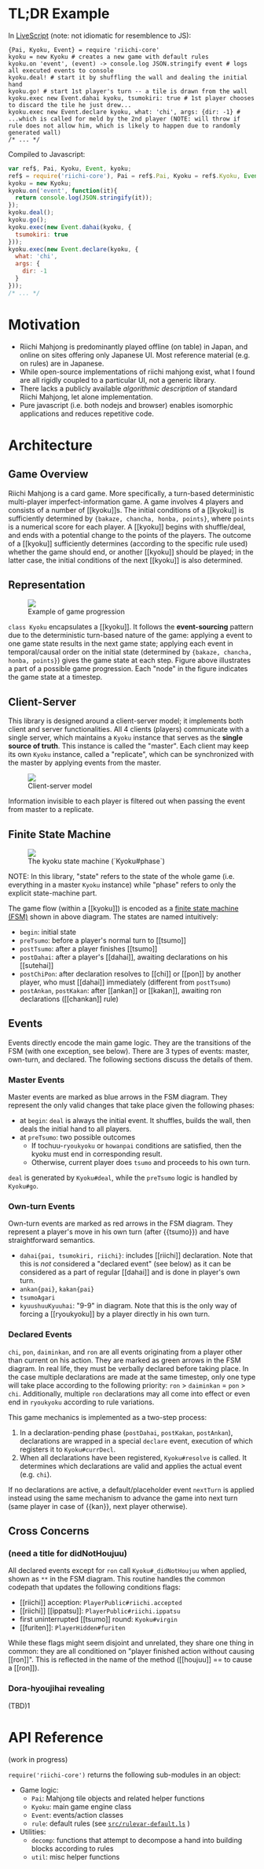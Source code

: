 # TL;DR Example

In [LiveScript][] (note: not idiomatic for resemblence to JS):

```livescript
{Pai, Kyoku, Event} = require 'riichi-core'
kyoku = new Kyoku # creates a new game with default rules
kyoku.on 'event', (event) -> console.log JSON.stringify event # logs all executed events to console
kyoku.deal! # start it by shuffling the wall and dealing the initial hand
kyoku.go! # start 1st player's turn -- a tile is drawn from the wall
kyoku.exec new Event.dahai kyoku, tsumokiri: true # 1st player chooses to discard the tile he just drew...
kyoku.exec new Event.declare kyoku, what: 'chi', args: {dir: -1} # ...which is called for meld by the 2nd player (NOTE: will throw if rule does not allow him, which is likely to happen due to randomly generated wall)
/* ... */
```

Compiled to Javascript:

```javascript
var ref$, Pai, Kyoku, Event, kyoku;
ref$ = require('riichi-core'), Pai = ref$.Pai, Kyoku = ref$.Kyoku, Event = ref$.Event;
kyoku = new Kyoku;
kyoku.on('event', function(it){
  return console.log(JSON.stringify(it));
});
kyoku.deal();
kyoku.go();
kyoku.exec(new Event.dahai(kyoku, {
  tsumokiri: true
}));
kyoku.exec(new Event.declare(kyoku, {
  what: 'chi',
  args: {
    dir: -1
  }
}));
/* ... */
```

[LiveScript]: http://livescript.net/

# Motivation

* Riichi Mahjong is predominantly played offline (on table) in Japan, and online on sites offering only Japanese UI. Most reference material (e.g. on rules) are in Japanese.
* While open-source implementations of riichi mahjong exist, what I found are all rigidly coupled to a particular UI, not a generic library.
* There lacks a publicly available _algorithmic description_ of standard Riichi Mahjong, let alone implementation.
* Pure javascript (i.e. both nodejs and browser) enables isomorphic applications and reduces repetitive code.


# Architecture

## Game Overview

Riichi Mahjong is a card game. More specifically, a turn-based deterministic multi-player imperfect-information game. A game involves 4 players and consists of a number of [[kyoku]]s. The initial conditions of a [[kyoku]] is sufficiently determined by `{bakaze, chancha, honba, points}`, where `points` is a numerical score for each player. A [[kyoku]] begins with shuffle/deal, and ends with a potential change to the points of the players. The outcome of a [[kyoku]] sufficiently  determines (according to the specific rule used) whether the game should end, or another [[kyoku]] should be played; in the latter case, the initial conditions of the next [[kyoku]] is also determined.

## Representation

<figure>
<img src="http://i.imgur.com/iEYMumv.png" />
<figcaption>Example of game progression</figcaption>
</figure>

`class Kyoku` encapsulates a [[kyoku]]. It follows the **event-sourcing** pattern due to the deterministic turn-based nature of the game: applying a event to one game state results in the next game state; applying each event in temporal/causal order on the initial state (determined by `{bakaze, chancha, honba, points}`) gives the game state at each step. Figure above illustrates a part of a possible game progression. Each "node" in the figure indicates the game state at a timestep.


## Client-Server

This library is designed around a client-server model; it implements both client and server functionalities. All 4 clients (players) communicate with a single server, which maintains a `Kyoku` instance that serves as the **single source of truth**. This instance is called the "master". Each client may keep its own `Kyoku` instance, called a "replicate", which can be synchronized with the master by applying events from the master.

<figure>
<img src="http://i.imgur.com/j2NjfY7.png" />
<figcaption>Client-server model</figcaption>
</figure>

Information invisible to each player is filtered out when passing the event from master to a replicate.


## Finite State Machine

<figure>
<img src="http://i.imgur.com/QiAucLo.png)" />
<figcaption>The kyoku state machine (`Kyoku#phase`)</figcaption>
</figure>

NOTE: In this library, "state" refers to the state of the whole game (i.e. everything in a master `Kyoku` instance) while "phase" refers to only the explicit state-machine part.

The game flow (within a [[kyoku]]) is encoded as a [finite state machine (FSM)][FSM] shown in above diagram. The states are named intuitively:

- `begin`: initial state
- `preTsumo`: before a player's normal turn to [[tsumo]]
- `postTsumo`: after a player finishes [[tsumo]]
- `postDahai`: after a player's [[dahai]], awaiting declarations on his [[sutehai]]
- `postChiPon`: after declaration resolves to [[chi]] or [[pon]] by another player, who must [[dahai]] immediately (different from `postTsumo`)
- `postAnkan`, `postKakan`: after [[ankan]] or [[kakan]], awaiting ron declarations ([[chankan]] rule)

[FSM]: https://en.wikipedia.org/wiki/Finite-state_machine
[DFA]: https://en.wikipedia.org/wiki/Deterministic_finite_automaton

## Events

Events directly encode the main game logic. They are the transitions of the FSM (with one exception, see below). There are 3 types of events: master, own-turn, and declared. The following sections discuss the details of them.

### Master Events

Master events are marked as blue arrows in the FSM diagram. They represent the only valid changes that take place given the following phases:

- at `begin`: `deal` is always the initial event. It shuffles, builds the wall, then deals the initial hand to all players.
- at `preTsumo`: two possible outcomes
	- If tochuu-`ryoukyoku` or `howanpai` conditions are satisfied, then the kyoku must end in corresponding result.
	- Otherwise, current player does `tsumo` and proceeds to his own turn.

`deal` is generated by `Kyoku#deal`, while the `preTsumo` logic is handled by `Kyoku#go`.


### Own-turn Events

Own-turn events are marked as red arrows in the FSM diagram. They represent a player's move in his own turn (after {{tsumo}}) and have straightforward semantics.

- `dahai{pai, tsumokiri, riichi}`: includes [[riichi]] declaration. Note that this is *not* considered a "declared event" (see below) as it can be considered as a part of regular [[dahai]] and is done in player's own turn.
- `ankan{pai}`, `kakan{pai}`
- `tsumoAgari`
- `kyuushuuKyuuhai`: "9-9" in diagram. Note that this is the only way of forcing a [[ryoukyoku]] by a player directly in his own turn.


### Declared Events

`chi`, `pon`, `daiminkan`, and `ron` are all events originating from a player other than current on his action. They are marked as green arrows in the FSM diagram. In real life, they must be verbally declared before taking place. In the case multiple declarations are made at the same timestep, only one type will take place according to the following priority: `ron` > `daiminkan` = `pon` > `chi`. Additionally, multiple `ron` declarations may all come into effect or even end in `ryoukyoku` according to rule variations.

This game mechanics is implemented as a two-step process:

1. In a declaration-pending phase (`postDahai`, `postKakan`, `postAnkan`), declarations are wrapped in a special `declare` event, execution of which registers it to `Kyoku#currDecl`.
2. When all declarations have been registered, `Kyoku#resolve` is called. It determines which declarations are valid and applies the actual event (e.g. `chi`).

If no declarations are active, a default/placeholder event `nextTurn` is applied instead using the same mechanism to advance the game into next turn (same player in case of {{kan}}, next player otherwise).


## Cross Concerns

### (need a title for didNotHoujuu)

All declared events except for `ron` call `Kyoku#_didNotHoujuu` when applied, shown as `**` in the FSM diagram. This routine handles the common codepath that updates the following conditions flags:

- [[riichi]] acception: `PlayerPublic#riichi.accepted`
- [[riichi]] [[ippatsu]]: `PlayerPublic#riichi.ippatsu`
- first uninterrupted [[tsumo]] round: `Kyoku#virgin`
- [[furiten]]: `PlayerHidden#furiten`

While these flags might seem disjoint and unrelated, they share one thing in common: they are all conditioned on "player finished action without causing [[ron]]". This is reflected in the name of the method ([[houjuu]] == to cause a [[ron]]).

### Dora-hyoujihai revealing

(TBD)1



# API Reference

(work in progress)

`require('riichi-core')` returns the following sub-modules in an object:

* Game logic:
 	* `Pai`: Mahjong tile objects and related helper functions
	* `Kyoku`: main game engine class
	* `Event`: events/action classes
	* `rule`: default rules (see [`src/rulevar-default.ls`](../src/rulevar-default.ls) )
* Utilities:
	* `decomp`: functions that attempt to decompose a hand into building blocks according to rules
	* `util`: misc helper functions
